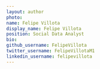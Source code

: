 ```yaml
---
layout: author
photo:
name: Felipe Villota
display_name: Felipe Villota
position: Social Data Analyst
bio: 
github_username: FelipeVillota
twitter_username: FelipeVillotaM1
linkedin_username: felipevillota
---
```


